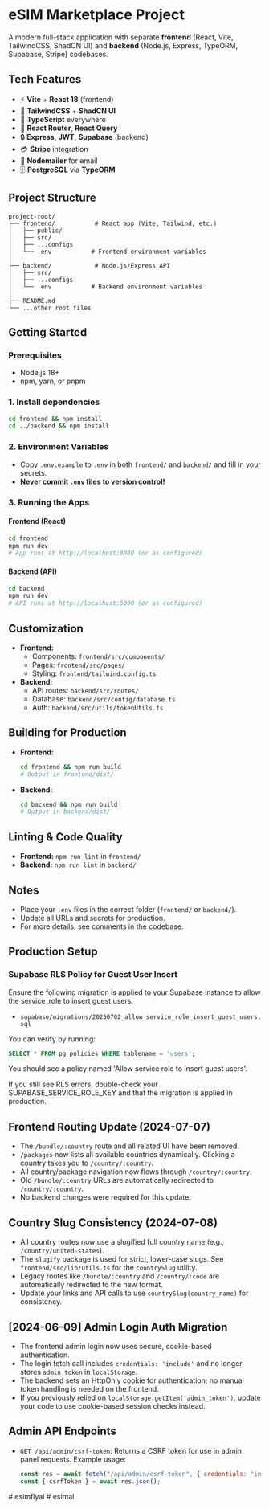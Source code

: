 # eSIM Marketplace Project

A modern full-stack application with separate **frontend** (React, Vite, TailwindCSS, ShadCN UI) and **backend** (Node.js, Express, TypeORM, Supabase, Stripe) codebases.

## Tech Features

- ⚡️ **Vite** + **React 18** (frontend)
- 🎨 **TailwindCSS** + **ShadCN UI**
- 🧩 **TypeScript** everywhere
- 🧭 **React Router**, **React Query**
- 🔒 **Express**, **JWT**, **Supabase** (backend)
- 💳 **Stripe** integration
- 📧 **Nodemailer** for email
- 🗄️ **PostgreSQL** via **TypeORM**

## Project Structure

```
project-root/
├── frontend/           # React app (Vite, Tailwind, etc.)
│   ├── public/
│   ├── src/
│   ├── ...configs
│   └── .env           # Frontend environment variables
│
├── backend/            # Node.js/Express API
│   ├── src/
│   ├── ...configs
│   └── .env           # Backend environment variables
│
├── README.md
└── ...other root files
```

## Getting Started

### Prerequisites
- Node.js 18+
- npm, yarn, or pnpm

### 1. Install dependencies
```bash
cd frontend && npm install
cd ../backend && npm install
```

### 2. Environment Variables
- Copy `.env.example` to `.env` in both `frontend/` and `backend/` and fill in your secrets.
- **Never commit `.env` files to version control!**

### 3. Running the Apps
#### Frontend (React)
```bash
cd frontend
npm run dev
# App runs at http://localhost:8080 (or as configured)
```
#### Backend (API)
```bash
cd backend
npm run dev
# API runs at http://localhost:5000 (or as configured)
```

## Customization
- **Frontend:**
  - Components: `frontend/src/components/`
  - Pages: `frontend/src/pages/`
  - Styling: `frontend/tailwind.config.ts`
- **Backend:**
  - API routes: `backend/src/routes/`
  - Database: `backend/src/config/database.ts`
  - Auth: `backend/src/utils/tokenUtils.ts`

## Building for Production
- **Frontend:**
  ```bash
  cd frontend && npm run build
  # Output in frontend/dist/
  ```
- **Backend:**
  ```bash
  cd backend && npm run build
  # Output in backend/dist/
  ```

## Linting & Code Quality
- **Frontend:** `npm run lint` in `frontend/`
- **Backend:** `npm run lint` in `backend/`

## Notes
- Place your `.env` files in the correct folder (`frontend/` or `backend/`).
- Update all URLs and secrets for production.
- For more details, see comments in the codebase.

## Production Setup

### Supabase RLS Policy for Guest User Insert

Ensure the following migration is applied to your Supabase instance to allow the service_role to insert guest users:

- `supabase/migrations/20250702_allow_service_role_insert_guest_users.sql`

You can verify by running:

```sql
SELECT * FROM pg_policies WHERE tablename = 'users';
```

You should see a policy named 'Allow service role to insert guest users'.

If you still see RLS errors, double-check your SUPABASE_SERVICE_ROLE_KEY and that the migration is applied in production.

## Frontend Routing Update (2024-07-07)

- The `/bundle/:country` route and all related UI have been removed.
- `/packages` now lists all available countries dynamically. Clicking a country takes you to `/country/:country`.
- All country/package navigation now flows through `/country/:country`.
- Old `/bundle/:country` URLs are automatically redirected to `/country/:country`.
- No backend changes were required for this update.

## Country Slug Consistency (2024-07-08)

- All country routes now use a slugified full country name (e.g., `/country/united-states`).
- The `slugify` package is used for strict, lower-case slugs. See `frontend/src/lib/utils.ts` for the `countrySlug` utility.
- Legacy routes like `/bundle/:country` and `/country/:code` are automatically redirected to the new format.
- Update your links and API calls to use `countrySlug(country_name)` for consistency.

## [2024-06-09] Admin Login Auth Migration

- The frontend admin login now uses secure, cookie-based authentication.
- The login fetch call includes `credentials: 'include'` and no longer stores `admin_token` in `localStorage`.
- The backend sets an HttpOnly cookie for authentication; no manual token handling is needed on the frontend.
- If you previously relied on `localStorage.getItem('admin_token')`, update your code to use cookie-based session checks instead.

## Admin API Endpoints

- `GET /api/admin/csrf-token`: Returns a CSRF token for use in admin panel requests. Example usage:
  ```js
  const res = await fetch("/api/admin/csrf-token", { credentials: "include" });
  const { csrfToken } = await res.json();
  ```

#   e s i m f l y a l 
 
 #   e s i m a l 
 
 